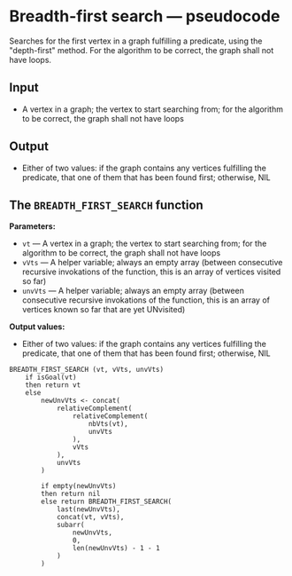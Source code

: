 # Breadth-first search — pseudocode

Searches for the first vertex in a graph fulfilling a predicate, using the "depth-first" method. For the algorithm to be correct, the graph shall not have loops.

## Input

- A vertex in a graph; the vertex to start searching from; for the algorithm to be correct, the graph shall not have loops

## Output

- Either of two values: if the graph contains any vertices fulfilling the predicate, that one of them that has been found first; otherwise, NIL

## The `BREADTH_FIRST_SEARCH` function

**Parameters:**

- `vt` — A vertex in a graph; the vertex to start searching from; for the algorithm to be correct, the graph shall not have loops
- `vVts` — A helper variable; always an empty array (between consecutive recursive invokations of the function, this is an array of vertices visited so far)
- `unvVts` — A helper variable; always an empty array (between consecutive recursive invokations of the function, this is an array of vertices known so far that are yet UNvisited)

**Output values:**

- Either of two values: if the graph contains any vertices fulfilling the predicate, that one of them that has been found first; otherwise, NIL

```
BREADTH_FIRST_SEARCH (vt, vVts, unvVts)
	if isGoal(vt)
	then return vt
	else
		newUnvVts <- concat(
			relativeComplement(
				relativeComplement(
					nbVts(vt),
					unvVts
				),
				vVts
			),
			unvVts
		)

		if empty(newUnvVts)
		then return nil
		else return BREADTH_FIRST_SEARCH(
			last(newUnvVts),
			concat(vt, vVts),
			subarr(
				newUnvVts,
				0,
				len(newUnvVts) - 1 - 1
			)
		)
```
